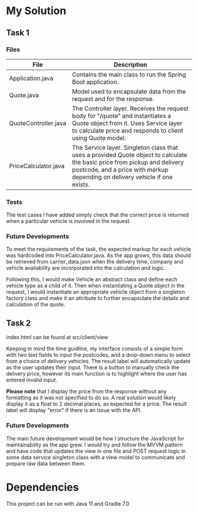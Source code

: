 # My Solution


## Task 1
### Files
| File | Description |  
| --- | --- |  
| Application.java | Contains the main class to run the Spring Boot application.|
| Quote.java | Model used to encapsulate data from the request and for the response. |
| QuoteController.java | The Controller layer.  Receives the request body for "/quote" and instantiates a Quote object from it. Uses Service layer to calculate price and responds to client using Quote model.|
| PriceCalculator.java | The Service layer. Singleton class that uses a provided Quote object to calculate the basic price from pickup and delivery postcode, and a price with markup depending on delivery vehicle if one exists. |

### Tests
The test cases I have added simply check that the correct price is returned when a particular vehicle is involved in the request.

### Future Developments
To meet the requirements of the task, the expected markup for each vehicle was hardcoded into PriceCalculator.java. As the app grows, this data should be retrieved from carrier_data.json when the delivery time, company and vehicle availability are incorporated into the calculation and logic.  

Following this, I would make Vehicle an abstract class and define each vehicle type as a child of it. Then when instantiating a Quote object in the request, I would instantiate an appropriate vehicle object from a singleton factory class and make it an attribute to further encapsulate the details and calculation of the quote.



## Task 2
index.html can be found at src/client/view
  
Keeping in mind the time guidline, my interface consists of a simple form with two text fields to input the postcodes, and a drop-down menu to select from a choice of delivery vehicles.  The result label will automatically update as the user updates their input. There is a button to manually check the delivery price, however its main function is to highlight where the user has entered invalid input.

**Please note** that I display the price from the response without any formatting as it was not specified to do so. A real solution would likely display it as a float to 2 decimal places, as expected for a price. The result label will display "error" if there is an issue with the API.

### Future Developments
The main future development would be how I structure the JavaScript for maintainability as the app grew. I would try and follow the MVVM pattern and have code that updates the view in one file and POST request logic in some data service singleton class with a view model to communicate and prepare raw data between them.



# Dependencies
This project can be run with Java 11 and Gradle 7.0  
